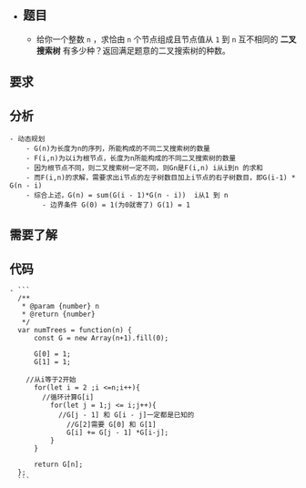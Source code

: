 - ## 题目
	- 给你一个整数 `n` ，求恰由 `n` 个节点组成且节点值从 `1` 到 `n` 互不相同的 **二叉搜索树** 有多少种？返回满足题意的二叉搜索树的种数。
## 要求
## 分析
	- 动态规划
		- G(n)为长度为n的序列，所能构成的不同二叉搜索树的数量
		- F(i,n)为以i为根节点，长度为n所能构成的不同二叉搜索树的数量
		- 因为根节点不同，则二叉搜索树一定不同，则Gn是F(i,n) i从i到n 的求和
		- 而F(i,n)的求解，需要求出i节点的左子树数目加上i节点的右子树数目，即G(i-1) * G(n - i)
		- 综合上述，G(n) = sum(G(i - 1)*G(n - i))  i从1 到 n
			- 边界条件 G(0) = 1(为0就寄了) G(1) = 1
## 需要了解
## 代码
	- ```
	  /**
	   * @param {number} n
	   * @return {number}
	   */
	  var numTrees = function(n) {
	      const G = new Array(n+1).fill(0);
	  
	      G[0] = 1;
	      G[1] = 1;
	  
	  	//从i等于2开始
	      for(let i = 2 ;i <=n;i++){
	      	//循环计算G[i]
	          for(let j = 1;j <= i;j++){
	          	//G[j - 1] 和 G[i - j]一定都是已知的
	              //G[2]需要 G[0] 和 G[1]
	              G[i] += G[j - 1] *G[i-j];
	          }
	      }
	  
	      return G[n];
	  };
	  ```